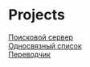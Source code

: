 # Projects

[Поисковой сервер](https://github.com/cmonprogram/cpp-search-server)  
[Односвязный список](https://github.com/cmonprogram/cpp-single-linked-list)  
[Переводчик](https://github.com/cmonprogram/Translator)  
